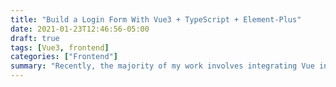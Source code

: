 ```yaml
---
title: "Build a Login Form With Vue3 + TypeScript + Element-Plus"
date: 2021-01-23T12:46:56-05:00
draft: true
tags: [Vue3, frontend]
categories: ["Frontend"]
summary: "Recently, the majority of my work involves integrating Vue in a traditional Django application, which uses jQuery extensively. The first task on this front is to convert a preview modal into a Vue component and add some quick editing functionality. In this post, I will share some refactoring experience and lessons learned along the way."
---
```


